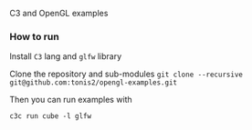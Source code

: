 C3 and OpenGL examples


### How to run


Install `C3` lang and `glfw` library

Clone the repository and sub-modules `git clone --recursive git@github.com:tonis2/opengl-examples.git`

Then you can run examples with

`c3c run cube -l glfw`


